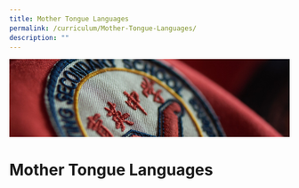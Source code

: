```yaml
---
title: Mother Tongue Languages
permalink: /curriculum/Mother-Tongue-Languages/
description: ""
---
```

![](/images/Curriculum.jpg)


Mother Tongue Languages
=======================